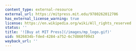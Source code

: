 ```yaml
---
content_type: external-resource
external_url: https://mitpress.mit.edu/9780262012706
has_external_license_warning: true
license: https://en.wikipedia.org/wiki/All_rights_reserved
status: ''
title: '![Buy at MIT Press](/images/mp_logo.gif)'
uid: 9826834b-fded-4284-a752-6c7d860f09d3
wayback_url: ''
---
```


